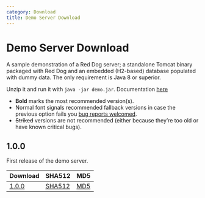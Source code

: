 ```yaml
---
category: Download
title: Demo Server Download
---
```


# Demo Server Download

A sample demonstration of a Red Dog server; a standalone Tomcat binary packaged with Red Dog and an embedded (H2-based) database populated with dummy data. The only requirement is Java 8 or superior.

Unzip it and run it with `java -jar demo.jar`. Documentation [here](demo-server.html)

- **Bold** marks the most recommended version(s).
- Normal font signals recommended fallback versions in case the previous option fails you [bug reports welcomed](https://github.com/NICMx/rdap-server/issues).
- ~~Striked~~ versions are not recommended (either because they’re too old or have known critical bugs).

## 1.0.0

First release of the demo server.

|Download |SHA512    |MD5    |
|:--------|:---------|:------|
|[1.0.0](https://github.com/NICMx/releases/raw/master/RedDog/rdap-server-demo-1.0.zip)|[SHA512](https://github.com/NICMx/releases/raw/master/RedDog/rdap-server-demo-1.0.sha)|[MD5](https://github.com/NICMx/releases/raw/master/RedDog/rdap-server-demo-1.0.md5)|

